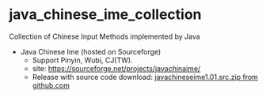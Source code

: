 # java_chinese_ime_collection
Collection of Chinese Input Methods implemented by Java

* Java Chinese Ime (hosted on Sourceforge)
  * Support Pinyin, Wubi, CJ(TW).
  * site: https://sourceforge.net/projects/javachinaime/
  * Release with source code download: [javachineseime1.01.src.zip from github.com]( https://github.com/vincent7f/java_chinese_ime_collection/blob/master/javachineseime1.01.src.zip)
